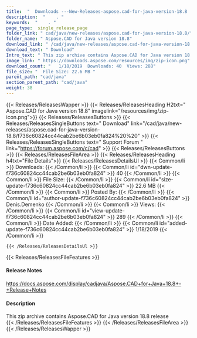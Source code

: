 ```yaml
---
title:  "  Downloads ---New-Releases-aspose.cad-for-java-version-18.8 . " 
description:  "    . " 
keywords:  "    . " 
page_type:  single_release_page
folder_link: " cad/java/new-releases/aspose.cad-for-java-version-18.8/"
folder_name: " Aspose.CAD for Java version 18.8"
download_link: " /cad/java/new-releases/aspose.cad-for-java-version-18.8/f736c60824cc44cab2be6b03eb0fa824"
download_text: " Download"
Intro_text: " This zip archive contains Aspose.CAD for Java version 18.8 release"
image_link: " https://downloads.aspose.com/resources/img/zip-icon.png"
download_count: "   1/18/2019  Downloads: 40  Views: 288"
file_size: "  File Size: 22.6 MB "
parent_path: "cad/java"
section_parent_path: "cad/java"
weight: 38 
---
```


{{< Releases/ReleasesWapper >}}
  {{< Releases/ReleasesHeading H2txt=" Aspose.CAD for Java version 18.8" imagelink="/resources/img/zip-icon.png">}}
  {{< Releases/ReleasesButtons >}}
    {{< Releases/ReleasesSingleButtons text=" Download" link="/cad/java/new-releases/aspose.cad-for-java-version-18.8/f736c60824cc44cab2be6b03eb0fa824%20%20" >}}
    {{< Releases/ReleasesSingleButtons text=" Support Forum " link="https://forum.aspose.com/c/cad" >}}
  {{< Releases/ReleasesButtons >}}
  {{< Releases/ReleasesFileArea >}}
    {{< Releases/ReleasesHeading h4txt="File Details">}}
    {{< Releases/ReleasesDetailsUl >}}
            {{< Common/li  >}} Downloads: {{< /Common/li >}} 
      {{< Common/li id="dwn-update-f736c60824cc44cab2be6b03eb0fa824" >}} 40 {{< /Common/li >}} 
      {{< Common/li  >}} File Size: {{< /Common/li >}} 
      {{< Common/li id="size-update-f736c60824cc44cab2be6b03eb0fa824" >}} 22.6 MB {{< /Common/li >}} 
      {{< Common/li  >}} Posted By: {{< /Common/li >}} 
      {{< Common/li id="author-update-f736c60824cc44cab2be6b03eb0fa824" >}} Denis.Demenko {{< /Common/li >}} 
      {{< Common/li  >}} Views: {{< /Common/li >}} 
      {{< Common/li id="view-update-f736c60824cc44cab2be6b03eb0fa824" >}} 289 {{< /Common/li >}} 
      {{< Common/li  >}} Date Added: {{< /Common/li >}} 
      {{< Common/li id="added-update-f736c60824cc44cab2be6b03eb0fa824" >}} 1/18/2019 {{< /Common/li >}} 

    {{< /Releases/ReleasesDetailsUl >}}

  {{< Releases/ReleasesFileFeatures >}}
      <h4>Release Notes</h4><div><a href="https://docs.aspose.com/display/cadjava/Aspose.CAD+for+Java+18.8+-+Release+Notes">https://docs.aspose.com/display/cadjava/Aspose.CAD+for+Java+18.8+-+Release+Notes</a></div><h4>Description</h4><div class="HTMLDescription">This zip archive contains Aspose.CAD for Java version 18.8 release</div>
  {{< /Releases/ReleasesFileFeatures >}}
 {{< /Releases/ReleasesFileArea >}}
{{< /Releases/ReleasesWapper >}}



